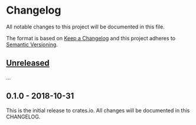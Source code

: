 # Changelog

All notable changes to this project will be documented in this file.

The format is based on [Keep a Changelog](http://keepachangelog.com/en/1.0.0/)
and this project adheres to [Semantic Versioning](http://semver.org/spec/v2.0.0.html).

## [Unreleased]

...

## 0.1.0 - 2018-10-31

This is the initial release to crates.io. All changes will be documented in
this CHANGELOG.

[Unreleased]: https://github.com/eldruin/ds323x-rs/compare/v0.1.0...HEAD
